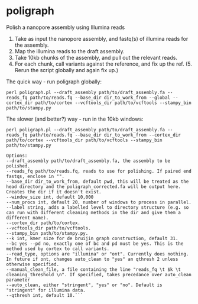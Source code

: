 # poligraph
Polish a nanopore assembly using Illumina reads

1. Take as input the nanopore assembly, and fastq(s) of illumina reads for the assembly.
2. Map the illumina reads to the draft assembly.
3. Take 10kb chunks of the assembly, and pull out the relevant reads.
4. For each chunk, call variants against the reference, and fix up the ref.
(5. Rerun the script globally and again fix up.)

The quick way - run poligraph globally:

```perl poligraph.pl --draft_assembly path/to/draft_assembly.fa --reads_fq path/to/reads.fq --base_dir dir_to_work_from --global --cortex_dir path/to/cortex --vcftools_dir path/to/vcftools --stampy_bin path/to/stampy.py```

The slower (and better?) way - run in the 10kb windows:

```perl poligraph.pl --draft_assembly path/to/draft_assembly.fa --reads_fq path/to/reads.fq --base_dir dir_to_work_from --cortex_dir path/to/cortex --vcftools_dir path/to/vcftools --stampy_bin path/to/stampy.py```

```
Options:
--draft_assembly path/to/draft_assembly.fa, the assembly to be polished.
--reads_fq path/to/reads.fq, reads to use for polishing. If paired end fastqs, enclose in "".
--base_dir dir_to_work_from, default pwd, this will be treated as the head directory and the poligraph_corrected.fa will be output here. Creates the dir if it doesn't exist.
--window_size int, default 10,000 
--num_procs int, default 20, number of windows to process in parallel. 
--label string, adds a labelled level to directory structure (e.g. so can run with different cleaning methods in the dir and give them a different name).
--cortex_dir path/to/cortex.
--vcftools_dir path/to/vcftools.
--stampy_bin path/to/stampy.py.
--k int, kmer size for de bruijin graph construction, default 31.
--bc yes --pd no, exactly one of bc and pd must be yes. This is the method used by cortex to call variants.
--read_type, options are "illumina" or "ont". Currently does nothing. In future if ont, changes auto_clean to "yes" an qthresh 2 unless otherwise specified.
--manual_clean_file, a file containing the line "reads_fq \t $k \t cleaning_threshold \n". If specified, takes precedance over auto_clean parameter
--auto_clean, either "stringent", "yes" or "no". Default is "stringent" for illumina data.
--qthresh int, default 10.```

